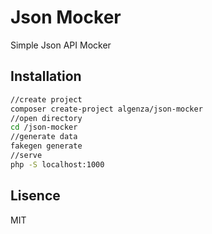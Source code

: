 # Json Mocker

Simple Json API Mocker
## Installation
```sh
//create project
composer create-project algenza/json-mocker
//open directory
cd /json-mocker
//generate data
fakegen generate
//serve
php -S localhost:1000
```

## Lisence
MIT